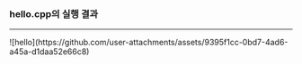 <h3>hello.cpp의 실행 결과</h3>
<hr>
![hello](https://github.com/user-attachments/assets/9395f1cc-0bd7-4ad6-a45a-d1daa52e66c8)
